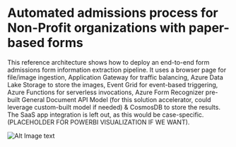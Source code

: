 # Automated admissions process for Non-Profit organizations with paper-based forms

This reference architecture shows how to deploy an end-to-end form admissions form information extraction pipeline. It uses a browser page for file/image ingestion, Application Gateway for traffic balancing, Azure Data Lake Storage to store the images, Event Grid for event-based triggering, Azure Functions for serverless invocations, Azure Form Recognizer pre-built General Document API Model (for this solution accelerator, could leverage custom-built model if needed) & CosmosDB to store the results. The SaaS app integration is left out, as this would be case-specific. (PLACEHOLDER FOR POWERBI VISUALIZATION IF WE WANT). 

![Alt Image text](./_images/admissions_process_solutions_architecture.png])